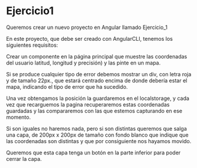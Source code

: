# Ejercicio1

Queremos crear un nuevo proyecto en Angular llamado Ejercicio_1

En este proyecto, que debe ser creado con AngularCLI, tenemos los siguientes requisitos:

Crear un componente en la página principal que muestre las coordenadas del usuario latitud, longitud y precisión) y las pinte en un mapa.

Si se produce cualquier tipo de error debemos mostrar un div, con letra roja y de tamaño 22px., que estará centrado encima de donde debería estar el mapa, indicando el tipo de error que ha sucedido.

Una vez obtengamos la posición la guardaremos en el localstorage, y cada vez que recarguemos la pagina recuperaremos estas coordenadas guardadas y las compararemos con las que estemos capturando en ese momento.

Si son iguales no haremos nada, pero si son distintas queremos que salga una capa, de 200px x 200px de tamaño con fondo blanco que indique que las coordenadas son distintas y que por consiguiente nos hayamos movido.

Queremos que esta capa tenga un botón en la parte inferior para poder cerrar la capa.

